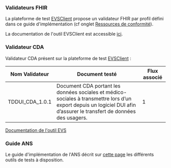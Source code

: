 ### Validateurs FHIR

La plateforme de test [EVSClient](https://interop.esante.gouv.fr/evs/fhir/validator.seam?standard=60) propose un validateur FHIR par profil défini dans ce guide d'implémentation (cf onglet <a href="artifacts.html">Ressources de conformité</a>).

La documentation de l'outil EVSClient est accessible [ici](https://interop.esante.gouv.fr/gazelle-documentation/EVS-Client/user.html).

### Validateur CDA

Validateur CDA présent sur la plateforme de test [EVSClient](https://interop.esante.gouv.fr/evs/cda/validator.seam?standard=44) :

| Nom Validateur | Document testé | Flux associé |
| --------------------------------------------------- | ----------------- | ----------------------------------------------------------------------------------------------------------------- |
| TDDUI_CDA_1.0.1 | Document CDA portant les données sociales et médico-sociales à transmettre lors d’un export depuis un logiciel DUI afin d’assurer le transfert de données des usagers.| 1 |

[Documentation de l'outil EVS](https://interop.esante.gouv.fr/gazelle-documentation/EVS-Client/user.html)

### Guide ANS

Le guide d'implémentation de l'ANS décrit sur [cette page](https://interop.esante.gouv.fr/ig/documentation/tests.html) les différents outils de tests à disposition.